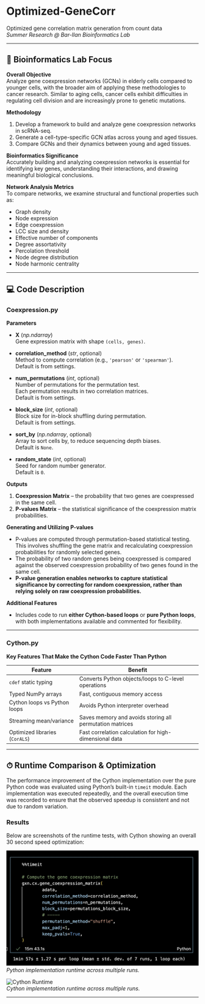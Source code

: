 # Optimized-GeneCorr
Optimized gene correlation matrix generation from count data  
*Summer Research @ Bar-Ilan Bioinformatics Lab*

---

## 🔬 Bioinformatics Lab Focus

**Overall Objective**  
Analyze gene coexpression networks (GCNs) in elderly cells compared to younger cells, with the broader aim of applying these methodologies to cancer research. Similar to aging cells, cancer cells exhibit difficulties in regulating cell division and are increasingly prone to genetic mutations.  

**Methodology**  
1. Develop a framework to build and analyze gene coexpression networks in scRNA-seq.  
2. Generate a cell-type-specific GCN atlas across young and aged tissues.  
3. Compare GCNs and their dynamics between young and aged tissues.  

**Bioinformatics Significance**  
Accurately building and analyzing coexpression networks is essential for identifying key genes, understanding their interactions, and drawing meaningful biological conclusions.  

**Network Analysis Metrics**  
To compare networks, we examine structural and functional properties such as:  
- Graph density  
- Node expression  
- Edge coexpression  
- LCC size and density  
- Effective number of components  
- Degree assortativity  
- Percolation threshold  
- Node degree distribution  
- Node harmonic centrality  

---

## 💻 Code Description

### **Coexpression.py**

**Parameters**  
- **X** (*np.ndarray*)  
  Gene expression matrix with shape `(cells, genes)`.  

- **correlation_method** (*str*, optional)  
  Method to compute correlation (e.g., `'pearson'` or `'spearman'`).  
  Default is from settings.  

- **num_permutations** (*int*, optional)  
  Number of permutations for the permutation test.  
  Each permutation results in two correlation matrices.  
  Default is from settings.  

- **block_size** (*int*, optional)  
  Block size for in-block shuffling during permutation.  
  Default is from settings.  

- **sort_by** (*np.ndarray*, optional)  
  Array to sort cells by, to reduce sequencing depth biases.  
  Default is `None`.  

- **random_state** (*int*, optional)  
  Seed for random number generator.  
  Default is `0`.  

**Outputs**  
1. **Coexpression Matrix** – the probability that two genes are coexpressed in the same cell.  
2. **P-values Matrix** – the statistical significance of the coexpression matrix probabilities.  

**Generating and Utilizing P-values**  
- P-values are computed through permutation-based statistical testing. This involves shuffling the gene matrix and recalculating coexpression probabilities for randomly selected genes.  
- The probability of two random genes being coexpressed is compared against the observed coexpression probability of two genes found in the same cell.  
- **P-value generation enables networks to capture statistical significance by correcting for random coexpression, rather than relying solely on raw coexpression probabilities.**

**Additional Features**  
- Includes code to run **either Cython-based loops** or **pure Python loops**, with both implementations available and commented for flexibility.  

---

### **Cython.py**  
**Key Features That Make the Cython Code Faster Than Python**

| Feature | Benefit |
|---------|---------|
| `cdef` static typing | Converts Python objects/loops to C-level operations |
| Typed NumPy arrays | Fast, contiguous memory access |
| Cython loops vs Python loops | Avoids Python interpreter overhead |
| Streaming mean/variance | Saves memory and avoids storing all permutation matrices |
| Optimized libraries (`CorALS`) | Fast correlation calculation for high-dimensional data |


---

## ⏱ Runtime Comparison & Optimization

The performance improvement of the Cython implementation over the pure Python code was evaluated using Python’s built-in `timeit` module. Each implementation was executed repeatedly, and the overall execution time was recorded to ensure that the observed speedup is consistent and not due to random variation.

### **Results**

Below are screenshots of the runtime tests, with Cython showing an overall 30 second speed optimization:

![Python Runtime](https://github.com/ArielMelni/Optimized-GeneCorr/blob/main/8C38DD30-33A5-4112-BC58-02A0257EE8B9.jpeg )  
*Python implementation runtime across multiple runs.*

![Cython Runtime]()  
*Cython implementation runtime across multiple runs.*


---




